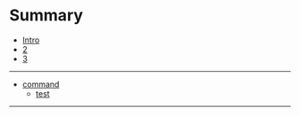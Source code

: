 # Summary
- [Intro](./intro.md)
- [2](./chapter_2.md)
- [3](./chapter_3.md)
---
- [command]()
    - [test]()
---
